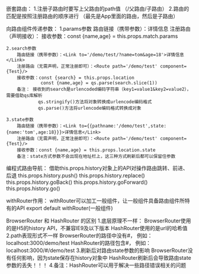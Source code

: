 嵌套路由：
    1.注册子路由时要写上父路由的path值 （/父路由/子路由）
    2.路由的匹配是按照注册路由的顺序进行 （最先是App里面的路由，然后是子路由）


向路由组件传递参数：
    1.params参数
        路由链接（携带参数）：<Link to='/demo/test/tom/18'>详情信息</Link>
        注册路由（声明接收）：<Route path='/demo/test/:name/:age' component={Test}/>
        接收参数：const {name,age} = this.props.match.params

    2.search参数
        路由链接（携带参数）：<Link to='/demo/test/?name=tom&age=18'>详情信息</Link>
        注册路由（无需声明，正常注册即可）：<Route path='/demo/test' component={Test}/>
        接收参数：const {search} = this.props.location
                 const {name,age} = qs.parse(search.slice(1))
        备注： 接收到的search是urlencoded编码字符串（key1=value1&key2=value2），需要借助qs库解析
                qs.stringify()方法将对象转换成urlencode编码格式
                qs.parse()方法将urlencode编码格式转换成对象

    3.state参数
        路由链接（携带参数）：<Link to={{pathname:'/demo/test',state:{name:'tom',age:18}}}>详情信息</Link>
        注册路由（无需声明，正常注册即可）：<Route path='/demo/test' component={Test}/>
        接收参数：const {name,age} = this.props.location.state
        备注：state方式参数不会出现在地址栏上，这三种方式刷新后都可以保留住参数


编程式路由导航：
    借助this.props.history对象上的API对操作路由跳转、前进、后退
        this.props.history.push()
        this.props.history.replace()
        this.props.history.goBack()
        this.props.history.goForward()
        this.props.history.go()


withRouter作用：
    withRouter可以加工一般组件，让一般组件具备路由组件所特有的API
        export default withRouter(一般组件)


BrowserRouter 和 HashRouter 的区别
    1.底层原理不一样：
        BrowserRouter使用的是H5的history API，不兼容IE9及以下版本
        HashRouter使用的是url的哈希值
    2.path表现形式不一样
        BrowserRouter的路径中没有#， 例如：localhost:3000/demo/test
        HashRouter的路径包含#， 例如：localhost:3000/#/demo/test
    3.刷新后对路由state参数的影响
        BrowserRouter没有任何影响，因为state保存在history对象中
        HashRouter刷新后会导致路由state参数的丢失！！！
    4.备注：HashRouter可以用于解决一些路径错误相关的问题
